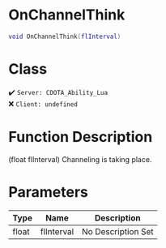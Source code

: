 # OnChannelThink
```lua
void OnChannelThink(flInterval)
```
# Class
✔️ `Server: CDOTA_Ability_Lua`  
❌ `Client: undefined`  

# Function Description
(float flInterval) Channeling is taking place.
# Parameters
Type|Name|Description
--|--|--
float|flInterval|No Description Set
